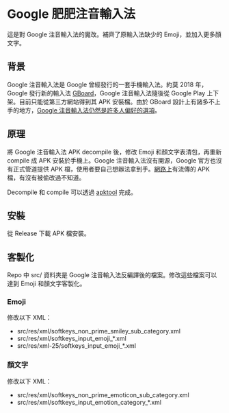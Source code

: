 # Google 肥肥注音輸入法

這是對 Google 注音輸入法的魔改。補齊了原輸入法缺少的 Emoji，並加入更多顏文字。

## 背景

Google 注音輸入法是 Google 曾經發行的一套手機輸入法。約莫 2018 年，Google 發行新的輸入法 [GBoard](https://play.google.com/store/apps/details?id=com.google.android.inputmethod.latin&hl=zh_TW)，Google 注音輸入法隨後從 Google Play 上下架。目前只能從第三方網站得到其 APK 安裝檔。由於 GBoard 設計上有諸多不上手的地方，[Google 注音輸入法仍然是許多人偏好的選項](https://www.ptt.cc/bbs/MobileComm/M.1590890741.A.EC2.html)。

## 原理

將 Google 注音輸入法 APK decompile 後，修改 Emoji 和顏文字表清包，再重新 compile 成 APK 安裝於手機上。Google 注音輸入法沒有開源，Google 官方也沒有正式管道提供 APK 檔，使用者要自己想辦法拿到手。[網路上](https://m.apkpure.com/tw/google-zhuyin-input/com.google.android.apps.inputmethod.zhuyin)有流傳的 APK 檔，有沒有被偷改過不知道。

Decompile 和 compile 可以透過 [apktool](https://ibotpeaches.github.io/Apktool/) 完成。

## 安裝

從 Release 下載 APK 檔安裝。

## 客製化

Repo 中 src/ 資料夾是 Google 注音輸入法反編譯後的檔案。修改這些檔案可以達到 Emoji 和顏文字客製化。

### Emoji

修改以下 XML：

- src/res/xml/softkeys_non_prime_smiley_sub_category.xml
- src/res/xml/softkeys_input_emoji_*.xml
- src/res/xml-25/softkeys_input_emoji_*.xml

### 顏文字

修改以下 XML：

- src/res/xml/softkeys_non_prime_emoticon_sub_category.xml
- src/res/xml/softkeys_input_emotion_category_*.xml
